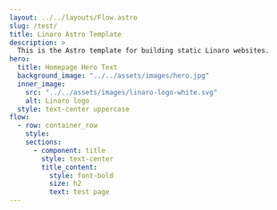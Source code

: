 ```yaml
---
layout: ../../layouts/Flow.astro
slug: /test/
title: Linaro Astro Template
description: >
  This is the Astro template for building static Linaro websites.
hero:
  title: Homepage Hero Text
  background_image: "../../assets/images/hero.jpg"
  inner_image:
    src: "../../assets/images/linaro-logo-white.svg"
    alt: Linaro logo
  style: text-center uppercase
flow:
  - row: container_row
    style:
    sections:
      - component: title
        style: text-center
        title_content:
          style: font-bold
          size: h2
          text: test page
---
```

